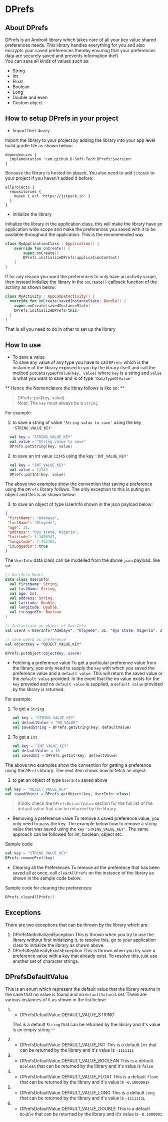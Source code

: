 # DPrefs  

## About DPrefs
DPrefs is an Android library which takes care of all your key value shared preferences needs. This library handles everything for you and also encrypts your saved preferences thereby ensuring that your preferences data are securely saved and prevents information theft.  
You can save all kinds of values such as:  
* String
* Int
* Float
* Boolean
* Long
* Double and even
* Custom object

## How to setup DPrefs in your project 
* Import the Library  

Import the library to your project by adding the library into your app level build.gradle file as shown below:

```
dependencies {
  implementation 'com.github.D-Soft-Tech:DPrefs:$version'
}
```

Because the library is hosted on jitpack, You also need to add ``jitpack`` to your project if you haven't added it before: 
```
allprojects {
  repositories {
    maven { url 'https://jitpack.io' }
  }
}
```
* Initialize the library

Initialize the library in the application class, this will make the library have an application wide scope and make the preferences you saved with it to be available throughout the application. This is the recommended way

```  kt
class MyApplicationClass : Application() {
    override fun onCreate() {
        super.onCreate()
        DPrefs.initializeDPrefs(applicationContext)
    }
}
```

If for any reason you want the preferences to only have an activity scope, then instead initialize the library in the ``onCreate()`` callback function of the activity as shown below:
``` kt
class MyActivity : AppCompatActivity() {
  override fun onCreate(savedInstanceState: Bundle?) {
    super.onCreate(savedInstanceState)
    DPrefs.initializeDPrefs(this)
  }
}
```
That is all you need to do in other to set up the library
<!-- ::: warning
*It is recommended to initialize the library in the application class*
::: -->

## How to use
* To save a value  
To save any value of any type you have to call ``DPrefs`` which is the instance of the library exposed to you by the library itself and call the method ``putDataTypeOfValue(key, value)`` where ``key`` is a string and ``value`` is what you want to save and is of type ``'DataTypeOfValue'``  

** Hence the Nomenclature the libray follows is like so: **
> DPrefs::put<DataTypeOfValue>(key, value)  
> Note: The ``key`` must always be a ``String``
  
For example:
1. to save a string of value ``'String value to save'`` using the key ``'STRING_VALUE_KEY'`` 
``` kt
  val key = "STRING_VALUE_KEY"
  val value = "String value to save"
  DPrefs.putString(key, value)
```
  
2. to save an int value ``12345`` using the key ``'INT_VALUE_KEY'`` 
``` kt
  val key = "INT_VALUE_KEY"
  val value = 12345
  DPrefs.putInt(key, value)
```
  The above two examples show the convention that saving a preference using the ``DPrefs`` library follows. The only exception to this is puting an object and this is as shown below:  
  
3. to save an object of type UserInfo shown in the json payload below:

``` json
{
 "firstName": "Adebayo",
 "lastName": "Oloyede",
 "age": 31,
 "address": "Oyo state, Nigeria",
 "latitude": 3.3456987,
 "longitude": 7.432765,
 "isLoggedIn": true
}
```

The ``UserInfo`` data class can be modelled from the above ``json`` payload. like so:
``` kt
// UserInfo Model
data class UserInfo(
  val firstName: String,
  val lastName: String,
  val age: Int,
  val address: String,
  val latitude: Double,
  val longitude: Double,
  val isLoggedIn: Boolean
)

// Instantiate an object of UserInfo
val userA = UserInfo("Adebayo", "Oloyede", 31, "Oyo state, Nigeria", 3.3456987, 7.432765, true)

// save userA as preference
val objectKey = "OBJECT_VALUE_KEY"

DPrefs.putObject(objectKey, userA)
```

* Fetching a preference value
To get a particular preference value from the library, you only need to supply the ``key`` with which you saved the preference value and a ``default value``. This will return the saved value or the ``default value`` provided. In the event that the no value exists for the ``key`` provided and no ``default value`` is supplied, a ``default value`` provided by the library is returned.

For example:
1. To get a ``String``
   ``` kt
   val key = "STRING_VALUE_KEY"
   val defaultValue = "NO_VALUE"
   val savedString = DPrefs.getString(key, defaultValue)
   ```

2. To get a ``Int``
   ``` kt
   val key = "INT_VALUE_KEY"
   val defaultValue = 10
   val savedInt = DPrefs.getInt(key, defaultValue)
   ```
  The above two examples show the convention for getting a preference using the ``DPrefs`` library. The next item shows how to fetch an object:    
  
3. to get an object of type ``UserInfo`` saved above
``` kt
val key = "OBJECT_VALUE_KEY"
val savedObject = DPrefs.getObject(key, UserInfo::class)
```

> Kindly check the ``DPrefsDefaultValue`` section for the full list of the defualt value that can be returned by the library.

* Removing a preference value
To remove a saved preference value, you only need to pass the key. The example below how to remove a string value that was saved using the ``key`` ``'STRING_VALUE_KEY'``. The same approach can be followed for int, boolean, object etc.

Sample code:
``` kt
val key = "STRING_VALUE_KEY"
DPrefs.removePref(key)
```

* Clearing all the Preferences
To remove all the preference that has been saved all at once, call ``clearAllPrefs`` on the instance of the library as shown in the sample code below:

Sample code for clearing the preferences:
``` kt
DPrefs.clearAllPrefs()
```

## Exceptions
There are two exceptions that can be thrown by the library which are:  
1. DPrefsNotInitializedException
This is thrown when you try to use the library without first initializing it, to resolve this, go to your application class to initialize the library as shown above.
2. DPrefsKeyAlreadyExistsException
This is thrown when you try save a preference value with a key that already exist. To resolve this, just use another set of character strings.

## DPrefsDefaultValue
This is an enum which represent the default value that the library returns in the case that no value is found and no ``defaultValue`` is set. There are various instances of it as shown in the list below:
1. * DPrefsDefaultValue.DEFAULT_VALUE_STRING
     
   This is a default ``String`` that can be returned by the library and it's value is an empty string ``""``
2. * DPrefsDefaultValue.DEFAULT_VALUE_INT
   This is a default ``Int`` that can be returned by the library and it's value is ``-1111111``
3. * DPrefsDefaultValue.DEFAULT_VALUE_BOOLEAN
   This is a default ``Boolean`` that can be returned by the library and it's value is ``false``
4. * DPrefsDefaultValue.DEFAULT_VALUE_FLOAT
   This is a default ``float`` that can be returned by the library and it's value is ``-0.1000001F``
5. * DPrefsDefaultValue.DEFAULT_VALUE_LONG
   This is a default ``Long`` that can be returned by the library and it's value is ``-1111111L``
6. * DPrefsDefaultValue.DEFAULT_VALUE_DOUBLE
   This is a default ``Double`` that can be returned by the library and it's value is ``-0.1000001``



   

